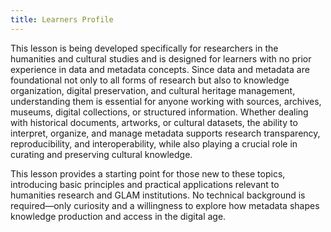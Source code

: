 ```yaml
---
title: Learners Profile
---
```


This lesson is being developed specifically for researchers in the humanities and cultural studies and is designed for learners with no prior experience in data and metadata concepts. Since data and metadata are foundational not only to all forms of research but also to knowledge organization, digital preservation, and cultural heritage management, understanding them is essential for anyone working with sources, archives, museums, digital collections, or structured information. Whether dealing with historical documents, artworks, or cultural datasets, the ability to interpret, organize, and manage metadata supports research transparency, reproducibility, and interoperability, while also playing a crucial role in curating and preserving cultural knowledge.  

This lesson provides a starting point for those new to these topics, introducing basic principles and practical applications relevant to humanities research and GLAM institutions. No technical background is required—only curiosity and a willingness to explore how metadata shapes knowledge production and access in the digital age.
